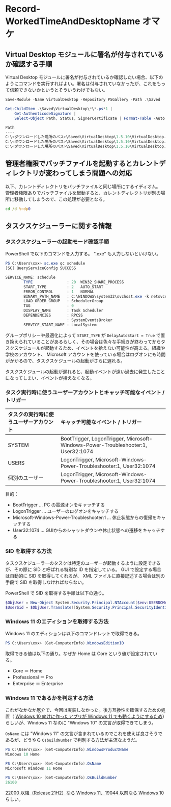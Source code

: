 # Record-WorkedTimeAndDesktopName オマケ

## Virtual Desktop モジュールに署名が付与されているか確認する手順

Virtual Desktop モジュールに署名が付与されているか確認したい場合、以下のようにコマンドを実行すればよい。署名は付与されていなかったが、これをもって信頼できないかというとそういうわけでもない。

```powershell
Save-Module -Name VirtualDesktop -Repository PSGallery -Path .\Saved

Get-ChildItem .\Saved\VirtualDesktop\*\*.ps*1 |
    Get-AuthenticodeSignature |
    Select-Object Path, Status, SignerCertificate | Format-Table -Auto

Path                                                                                                                Status SignerCertificate
----                                                                                                                ------ -----------------
C:\<ダウンロードした場所のパス>\Saved\VirtualDesktop\1.5.10\VirtualDesktop.ps1  NotSigned                  
C:\<ダウンロードした場所のパス>\Saved\VirtualDesktop\1.5.10\VirtualDesktop.psd1 NotSigned                  
C:\<ダウンロードした場所のパス>\Saved\VirtualDesktop\1.5.10\VirtualDesktop.psm1 NotSigned  
```

## 管理者権限でバッチファイルを起動するとカレントディレクトリが変わってしまう問題への対応

以下、カレントディレクトリをバッチファイルと同じ場所にするイディオム。
管理者権限ありでバッチファイルを起動すると、カレントディレクトリが別の場所に移動してしまうので、この処理が必要となる。

```bat
cd /d %~dp0
```

## タスクスケジューラーに関する情報

### タスクスケジューラーの起動モード確認手順

PowerShell で以下のコマンドを入力する。 ".exe" も入力しないといけない。

```powershell
PS C:\Users\xxx> sc.exe qc schedule
[SC] QueryServiceConfig SUCCESS

SERVICE_NAME: schedule
        TYPE               : 20  WIN32_SHARE_PROCESS
        START_TYPE         : 2   AUTO_START
        ERROR_CONTROL      : 1   NORMAL
        BINARY_PATH_NAME   : C:\WINDOWS\system32\svchost.exe -k netsvcs -p
        LOAD_ORDER_GROUP   : SchedulerGroup
        TAG                : 0
        DISPLAY_NAME       : Task Scheduler
        DEPENDENCIES       : RPCSS
                           : SystemEventsBroker
        SERVICE_START_NAME : LocalSystem
```

グループポリシーや最適化によって `START_TYPE` が `DelayAutoStart = True` で置き換えられていることがあるらしく、その場合は色々な手続きが終わってからタスクスケジュールが起動するため、イベントを拾えない可能性が高まる。組織や学校のアカウント、 Microsoft アカウントを使っている場合はログオンにも時間がかかるので、タスクスケジュールの起動がさらに遅れる。

タスクスケジュールの起動が遅れると、起動イベントが遠い過去に発生したことになってしまい、イベントが拾えなくなる。

### タスク実行時に使うユーザーアカウントとキャッチ可能なイベント / トリガー

| タスクの実行時に使うユーザーアカウント | キャッチ可能なイベント / トリガー |
| :--- | :--- |
| SYSTEM | BootTrigger, LogonTrigger, Microsoft-Windows-Power-Troubleshooter:1, User32:1074 |
| USERS | LogonTrigger, Microsoft-Windows-Power-Troubleshooter:1, User32:1074 |
| 個別のユーザー | LogonTrigger, Microsoft-Windows-Power-Troubleshooter:1, User32:1074 |

目的：

- BootTrigger ... PC の電源オンをキャッチする
- LogonTrigger ... ユーザーのログオンをキャッチする
- Microsoft-Windows-Power-Troubleshooter:1 ... 休止状態からの復帰をキャッチする
- User32:1074 ... GUIからのシャットダウンや休止状態への遷移をキャッチする

### SID を取得する方法

タスクスケジューラーのタスクは特定のユーザーが起動するように設定できるが、その際に SID と呼ばれる特別な ID を指定している。 GUI で設定する場合は自動的に SID を取得してくれるが、 XML ファイルに直接記述する場合は別の手段で SID を取得しなければならない。

PowerShell で SID を取得する手順は以下の通り。

```powershell
$ObjUser = New-Object System.Security.Principal.NTAccount($env:USERDOMAIN, $env:USERNAME)
$UserSid = $ObjUser.Translate([System.Security.Principal.SecurityIdentifier])
```

### Windows 11 のエディションを取得する方法

Windows 11 のエディションは以下のコマンドレットで取得できる。

```powershell
PS C:\Users\xxx> (Get-ComputerInfo).WindowsEditionID
```

取得できる値は以下の通り。なぜか Home は Core という値が設定されている。

- Core ＝ Home
- Professional ＝ Pro
- Enterprise ＝ Enterprise

### Windows 11 であるかを判定する方法

これがなかなか厄介で、今回は実装しなかった。後方互換性を確保するための処置（ [Windows 10 向けに作ったアプリが Windows 11 でも動くようにするため](https://answers.microsoft.com/en-us/windows/forum/all/why-does-windows-11-show-windows-10-as-os-version/2da93b57-951b-4771-a328-36ab5ff685d7?utm_source=chatgpt.com)）らしいが、Windows 11 なのに "Windows 10" の文言が取得できてしまう。

`OsName` には "Windows 11" の文言が含まれているのでこれを使えば良さそうであるが、どうやら `OsbuildNumber` で判別する方法が主流なようだ。

```powershell
PS C:\Users\xxx> (Get-ComputerInfo).WindowsProductName
Windows 10 Home

PS C:\Users\xxx> (Get-ComputerInfo).OsName
Microsoft Windows 11 Home

PS C:\Users\xxx> (Get-ComputerInfo).OsBuildNumber
26100
```

[22000 以降（Release 21H2）なら Windows 11、19044 以前なら Windows 10](https://learn.microsoft.com/ja-jp/windows/release-health/windows11-release-information) らしい。

